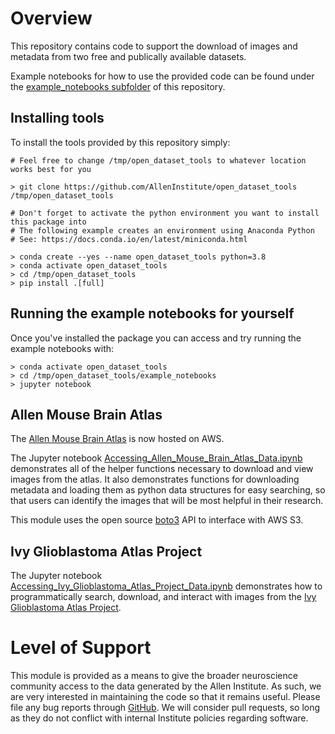 # Overview

This repository contains code to support the download of images and metadata
from two free and publically available datasets.

Example notebooks for how to use the provided code can be found under the
[example_notebooks subfolder](example_notebooks/) of this repository.

## Installing tools

To install the tools provided by this repository simply:

```
# Feel free to change /tmp/open_dataset_tools to whatever location works best for you

> git clone https://github.com/AllenInstitute/open_dataset_tools /tmp/open_dataset_tools

# Don't forget to activate the python environment you want to install this package into
# The following example creates an environment using Anaconda Python
# See: https://docs.conda.io/en/latest/miniconda.html

> conda create --yes --name open_dataset_tools python=3.8
> conda activate open_dataset_tools
> cd /tmp/open_dataset_tools
> pip install .[full]
```

## Running the example notebooks for yourself

Once you've installed the package you can access and try running the example
notebooks with:

```
> conda activate open_dataset_tools
> cd /tmp/open_dataset_tools/example_notebooks
> jupyter notebook
```

## Allen Mouse Brain Atlas
The [Allen Mouse Brain Atlas](https://registry.opendata.aws/allen-mouse-brain-atlas/)
is now hosted on AWS.

The Jupyter notebook [Accessing_Allen_Mouse_Brain_Atlas_Data.ipynb](example_notebooks/Accessing_Allen_Mouse_Brain_Atlas_Data.ipynb)
demonstrates all of the helper functions necessary to download and view
images from the atlas. It also demonstrates functions for downloading
metadata and loading them as python data structures for easy searching,
so that users can identify the images that will be most helpful in their
research.

This module uses the open source [boto3](https://github.com/boto/boto3) API
to interface with AWS S3.

## Ivy Glioblastoma Atlas Project

The Jupyter notebook [Accessing_Ivy_Glioblastoma_Atlas_Project_Data.ipynb](example_notebooks/Accessing_Ivy_Glioblastoma_Atlas_Project_Data.ipynb) demonstrates how to
programmatically search, download, and interact with images from the
[Ivy Glioblastoma Atlas Project](https://glioblastoma.alleninstitute.org/).

# Level of Support

This module is provided as a means to give the broader neuroscience community
access to the data generated by the Allen Institute. As such, we are very
interested in maintaining the code so that it remains useful. Please file
any bug reports through [GitHub](https://github.com/AllenInstitute/open_dataset_tools/issues).
We will consider pull requests, so long as they do not conflict with internal
Institute policies regarding software.
